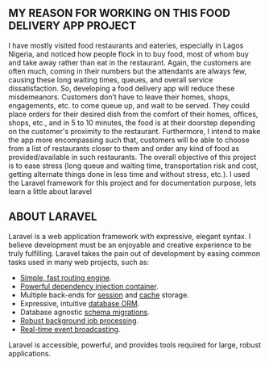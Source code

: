 ## MY REASON FOR WORKING ON THIS FOOD DELIVERY APP PROJECT

I have mostly visited food restaurants and eateries, especially in Lagos Nigeria, and noticed how people flock in to buy food, 
most of whom buy and take away rather than eat in the restaurant. Again, the customers are often much, coming in their numbers but the attendants are always few, 
causing these long waiting times, queues, and overall service dissatisfaction. So, developing a food delivery app will reduce these misdemeanors. 
Customers don’t have to leave their homes, shops, engagements, etc. to come queue up, and wait to be served. 
They could place orders for their desired dish from the comfort of their homes, offices, shops, etc., and in 5 to 10 minutes, 
the food is at their doorstep depending on the customer's proximity to the restaurant. 
Furthermore, I intend to make the app more encompassing such that, customers will be able to choose from a list of restaurants closer to them 
and order any kind of food as provided/available in such restaurants.
The overall objective of this project is to ease stress (long queue and waiting time, transportation risk and cost, getting alternate things done in less time and without stress, etc.).
I used the Laravel framework for this project and for documentation purpose, lets learn a little about laravel

## ABOUT LARAVEL
Laravel is a web application framework with expressive, elegant syntax. I believe development must be an enjoyable and creative experience to be truly fulfilling. Laravel takes the pain out of development by easing common tasks used in many web projects, such as:

- [Simple, fast routing engine](https://laravel.com/docs/routing).
- [Powerful dependency injection container](https://laravel.com/docs/container).
- Multiple back-ends for [session](https://laravel.com/docs/session) and [cache](https://laravel.com/docs/cache) storage.
- Expressive, intuitive [database ORM](https://laravel.com/docs/eloquent).
- Database agnostic [schema migrations](https://laravel.com/docs/migrations).
- [Robust background job processing](https://laravel.com/docs/queues).
- [Real-time event broadcasting](https://laravel.com/docs/broadcasting).

Laravel is accessible, powerful, and provides tools required for large, robust applications.
